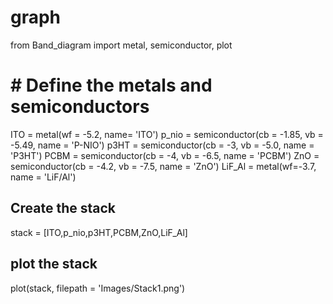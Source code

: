 # graph
from Band_diagram import metal, semiconductor, plot

# # Define the metals and semiconductors
ITO = metal(wf = -5.2, name= 'ITO')
p_nio = semiconductor(cb = -1.85, vb = -5.49, name = 'P-NIO')
p3HT = semiconductor(cb = -3, vb = -5.0, name = 'P3HT')
PCBM = semiconductor(cb = -4, vb = -6.5, name = 'PCBM')
ZnO = semiconductor(cb = -4.2, vb = -7.5, name = 'ZnO')
LiF_Al = metal(wf=-3.7, name = 'LiF/Al')

## Create the stack
stack = [ITO,p_nio,p3HT,PCBM,ZnO,LiF_Al]

## plot the stack
plot(stack, filepath = 'Images/Stack1.png')
